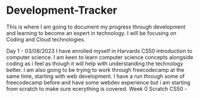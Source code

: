 # Development-Tracker
This is where I am going to document my progress through development and learning to become an expert in technology. I will be focusing on Coding and Cloud technologies.

Day 1 - 03/08/2023
I have enrolled myself in Harvards CS50 introduction to computer science. I am keen to learn computer science concepts alongside coding as i feel as though it will help with understanding the technology better.
I am also going to be trying to work through freecodecamp at the same time, starting with web development. I have a run through some of freecodecamp before and have some webdev experience but i am starting from scratch to make sure ecerything is covered.
Week 0 Scratch CS50 - 
